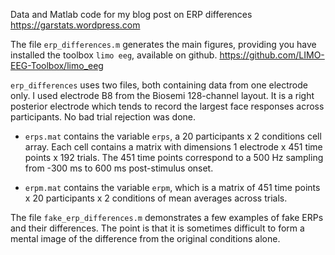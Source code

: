 Data and Matlab code for my blog post on ERP differences
<https://garstats.wordpress.com>

The file `erp_differences.m` generates the main figures, providing you have installed the toolbox `limo eeg`, available on github.
<https://github.com/LIMO-EEG-Toolbox/limo_eeg>

`erp_differences` uses two files, both containing data from one electrode only. I used electrode B8 from the Biosemi 128-channel layout. It is a right posterior electrode which tends to record the largest face responses across participants. No bad trial rejection was done. 

- `erps.mat` contains the variable `erps`, a 20 participants x 2 conditions cell array. Each cell contains a matrix with dimensions 1 electrode x 451 time points x 192 trials. The 451 time points correspond to a 500 Hz sampling from -300 ms to 600 ms post-stimulus onset.
- `erpm.mat` contains the variable `erpm`, which is a matrix of 451 time points x 20 participants x 2 conditions of mean averages across trials.

The file `fake_erp_differences.m` demonstrates a few examples of fake ERPs and their differences. The point is that it is sometimes difficult to form a mental image of the difference from the original conditions alone.
